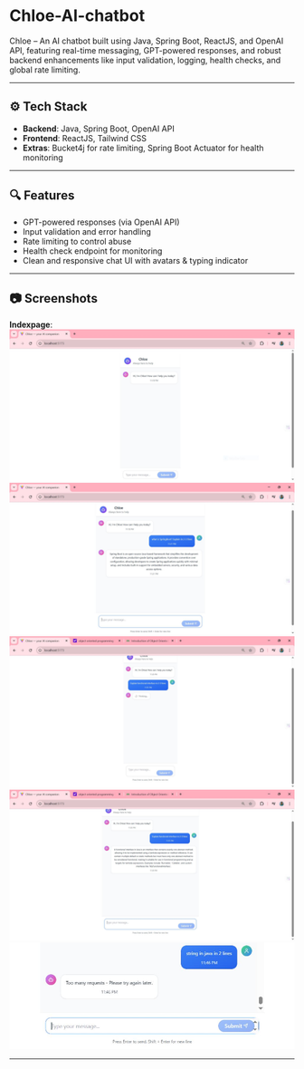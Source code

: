 # Chloe-AI-chatbot
Chloe – An AI chatbot built using Java, Spring Boot, ReactJS, and OpenAI API, featuring real-time messaging, GPT-powered responses, and robust backend enhancements like input validation, logging, health checks, and global rate limiting.

---

## ⚙️ Tech Stack

- **Backend**: Java, Spring Boot, OpenAI API
- **Frontend**: ReactJS, Tailwind CSS
- **Extras**: Bucket4j for rate limiting, Spring Boot Actuator for health monitoring

---

## 🔍 Features
  
- GPT-powered responses (via OpenAI API)  
- Input validation and error handling  
- Rate limiting to control abuse  
- Health check endpoint for monitoring
- Clean and responsive chat UI with avatars & typing indicator

---

## 📷 Screenshots
**Indexpage**:
![Chloe Chatbot UI - Indexpage](https://github.com/S-Gauri-23/Chloe-AI-chatbot/blob/master/Screenshots/indexpage.JPG)
![Chloe Chatbot UI - Chat1](https://github.com/S-Gauri-23/Chloe-AI-chatbot/blob/master/Screenshots/chat1.JPG)
![Chloe Chatbot UI - Chat2](https://github.com/S-Gauri-23/Chloe-AI-chatbot/blob/master/Screenshots/chat2.JPG)
![Chloe Chatbot UI - Chat3](https://github.com/S-Gauri-23/Chloe-AI-chatbot/blob/master/Screenshots/chat3.JPG)
![Chloe Chatbot UI - Rate Limiting Feature](https://github.com/S-Gauri-23/Chloe-AI-chatbot/blob/master/Screenshots/rate%20limiting%20feature.JPG)

---
